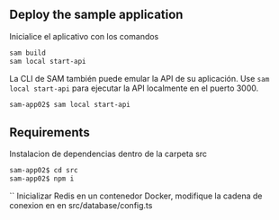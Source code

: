 
## Deploy the sample application

Inicialice el aplicativo con los comandos
```bash
sam build
sam local start-api
```

La CLI de SAM también puede emular la API de su aplicación. Use `sam local start-api` para ejecutar la API localmente en el puerto 3000.

```bash
sam-app02$ sam local start-api
```

## Requirements

Instalacion de dependencias dentro de la carpeta src

```bash
sam-app02$ cd src
sam-app02$ npm i
```
``
Inicializar Redis en un contenedor Docker, modifique la cadena de conexion en  en src/database/config.ts
